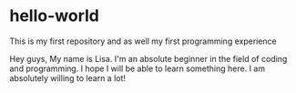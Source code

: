 # hello-world
This is my first repository and as well my first programming experience

Hey guys,
My name is Lisa. I'm an absolute beginner in the field of coding and programming.
I hope I will be able to learn something here. I am absolutely willing to learn a lot!
